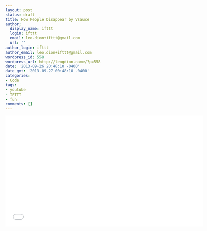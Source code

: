 ```yaml
---
layout: post
status: draft
title: How People Disappear by Vsauce
author:
  display_name: ifttt
  login: ifttt
  email: leo.dion+ifttt@gmail.com
  url: ''
author_login: ifttt
author_email: leo.dion+ifttt@gmail.com
wordpress_id: 558
wordpress_url: http://leogdion.name/?p=558
date: '2013-09-26 20:48:10 -0400'
date_gmt: '2013-09-27 00:48:10 -0400'
categories:
- Code
tags:
- youtube
- IFTTT
- fun
comments: []
---
```

<iframe width="625" height="352" src="//www.youtube.com/embed/CPBJgpK0Ulc" frameborder="0" allowfullscreen></iframe>
